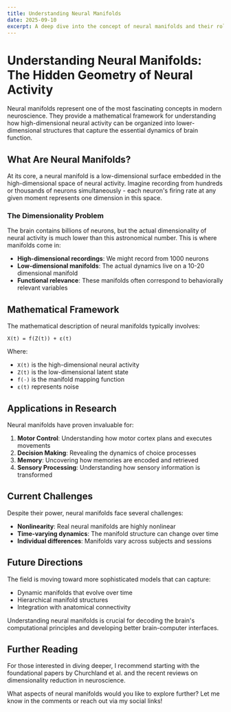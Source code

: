 ```yaml
---
title: Understanding Neural Manifolds
date: 2025-09-10
excerpt: A deep dive into the concept of neural manifolds and their role in understanding brain dynamics.
---
```


# Understanding Neural Manifolds: The Hidden Geometry of Neural Activity

Neural manifolds represent one of the most fascinating concepts in modern neuroscience. They provide a mathematical framework for understanding how high-dimensional neural activity can be organized into lower-dimensional structures that capture the essential dynamics of brain function.

## What Are Neural Manifolds?

At its core, a neural manifold is a low-dimensional surface embedded in the high-dimensional space of neural activity. Imagine recording from hundreds or thousands of neurons simultaneously - each neuron's firing rate at any given moment represents one dimension in this space.

### The Dimensionality Problem

The brain contains billions of neurons, but the actual dimensionality of neural activity is much lower than this astronomical number. This is where manifolds come in:

- **High-dimensional recordings**: We might record from 1000 neurons
- **Low-dimensional manifolds**: The actual dynamics live on a 10-20 dimensional manifold
- **Functional relevance**: These manifolds often correspond to behaviorally relevant variables

## Mathematical Framework

The mathematical description of neural manifolds typically involves:

```
X(t) = f(Z(t)) + ε(t)
```

Where:
- `X(t)` is the high-dimensional neural activity
- `Z(t)` is the low-dimensional latent state
- `f(·)` is the manifold mapping function
- `ε(t)` represents noise

## Applications in Research

Neural manifolds have proven invaluable for:

1. **Motor Control**: Understanding how motor cortex plans and executes movements
2. **Decision Making**: Revealing the dynamics of choice processes
3. **Memory**: Uncovering how memories are encoded and retrieved
4. **Sensory Processing**: Understanding how sensory information is transformed

## Current Challenges

Despite their power, neural manifolds face several challenges:

- **Nonlinearity**: Real neural manifolds are highly nonlinear
- **Time-varying dynamics**: The manifold structure can change over time
- **Individual differences**: Manifolds vary across subjects and sessions

## Future Directions

The field is moving toward more sophisticated models that can capture:
- Dynamic manifolds that evolve over time
- Hierarchical manifold structures
- Integration with anatomical connectivity

Understanding neural manifolds is crucial for decoding the brain's computational principles and developing better brain-computer interfaces.

## Further Reading

For those interested in diving deeper, I recommend starting with the foundational papers by Churchland et al. and the recent reviews on dimensionality reduction in neuroscience.

What aspects of neural manifolds would you like to explore further? Let me know in the comments or reach out via my social links!
